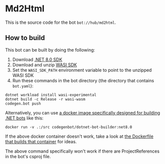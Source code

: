 # Md2Html

This is the source code for the bot `bot://hub/md2html`.

## How to build

This bot can be built by doing the following:

1. Download  [.NET 8.0 SDK](https://dotnet.microsoft.com/en-us/download)
2. Download and unzip [WASI SDK]( )
3. Set the `WASI_SDK_PATH` environment variable to point to the unzipped WASI SDK
4. Run these commands in the bot directory (the directory that contains `bot.yaml`):

```shell
dotnet workload install wasi-experimental
dotnet build -c Release -r wasi-wasm
codegen.bot push
```

Alternatively, you can use [a docker image specifically designed for building .NET bots](https://hub.docker.com/r/codegenbot/dotnet-bot-builder) like this:

```shell
docker run -v .:/src codegenbot/dotnet-bot-builder:net8.0
```

If the above docker container doesn't work, take a look at [the Dockerfile that builds that container](https://github.com/Codegen-Bot/dotnet-sdk/blob/master/CodegenBot.Builder/Dockerfile) for ideas.

The above command specifically won't work if there are ProjectReferences in the bot's csproj file.
